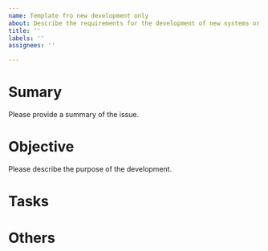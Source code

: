 ```yaml
---
name: Template fro new development only
about: Describe the requirements for the development of new systems or new functions
title: ''
labels: ''
assignees: ''

---
```


# Sumary
Please provide a summary of the issue.

# Objective
Please describe the purpose of the development.

# Tasks

# Others

